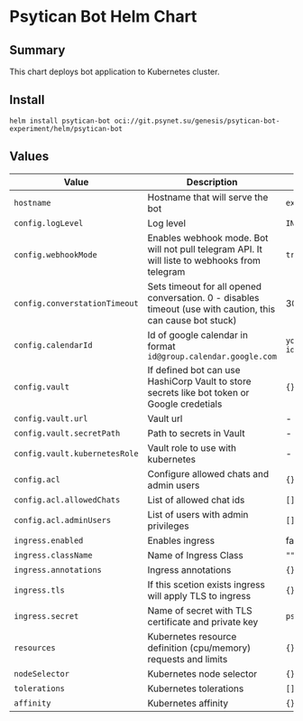 # Psytican Bot Helm Chart

## Summary

This chart deploys bot application to Kubernetes cluster.

## Install

```
helm install psytican-bot oci://git.psynet.su/genesis/psytican-bot-experiment/helm/psytican-bot
```

## Values

| Value | Description | Default |
| --- | --- | --- |
| `hostname` | Hostname that will serve the bot | `example.com` |
| `config.logLevel` | Log level | `INFO` |
| `config.webhookMode` | Enables webhook mode. Bot will not pull telegram API. It will liste to webhooks from telegram | `true` |
| `config.converstationTimeout` | Sets timeout for all opened conversation. 0 - disables timeout (use with caution, this can cause bot stuck) | 300 |
| `config.calendarId` | Id of google calendar in format `id@group.calendar.google.com` | `your-google-calendar-id@group.calendar.google.com` |
| `config.vault` | If defined bot can use HashiCorp Vault to store secrets like bot token or Google credetials | `{}` |
| `config.vault.url` | Vault url | - |
| `config.vault.secretPath` | Path to secrets in Vault | - |
| `config.vault.kubernetesRole` | Vault role to use with kubernetes | - |
| `config.acl` | Configure allowed chats and admin users | `{}` |
| `config.acl.allowedChats` | List of allowed chat ids | `[]` |
| `config.acl.adminUsers` | List of users with admin privileges | `[]` |
| `ingress.enabled` | Enables ingress | false |
| `ingress.className` | Name of Ingress Class | `""` |
| `ingress.annotations` | Ingress annotations | `{}` |
| `ingress.tls` | If this scetion exists ingress will apply TLS to ingress | `{}` |
| `ingress.secret` | Name of secret with TLS certificate and private key | `psytican-bot-tls` |
| `resources` | Kubernetes resource definition (cpu/memory) requests and limits | `{}` |
| `nodeSelector` | Kubernetes node selector | `{}` |
| `tolerations` | Kubernetes tolerations | `[]` |
| `affinity` | Kubernetes affinity | `{}` |
